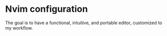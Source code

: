 # Nvim configuration

The goal is to have a functional, intuitive, and portable editor, customized to my
workflow.

